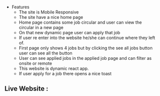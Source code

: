 -   Features
    -   The site is Mobile Responsive
    -   The site have a nice home page
    -   Home page contains some job circular and user can view the circular in a new page
    -   On that new dynamic page user can apply that job
    -   If user re enter into the website he/she can continue where they left of.
    -   First page only shows 4 jobs but by clicking the see all jobs button user can see all the button
    -   User can see applied jobs in the applied job page and can filter as onsite or remote
    -   This website is dynamic react app.
    -   If user apply for a job there opens a nice toast

## Live Website :
